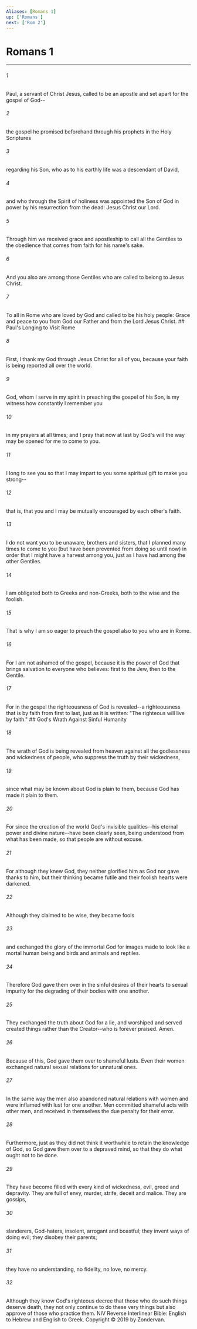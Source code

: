```yaml
---
Aliases: [Romans 1]
up: ['Romans']
next: ['Rom 2']
---
```

# Romans 1

***


###### 1 
Paul, a servant of Christ Jesus, called to be an apostle and set apart for the gospel of God-- 

###### 2 
the gospel he promised beforehand through his prophets in the Holy Scriptures 

###### 3 
regarding his Son, who as to his earthly life was a descendant of David, 

###### 4 
and who through the Spirit of holiness was appointed the Son of God in power by his resurrection from the dead: Jesus Christ our Lord. 

###### 5 
Through him we received grace and apostleship to call all the Gentiles to the obedience that comes from faith for his name's sake. 

###### 6 
And you also are among those Gentiles who are called to belong to Jesus Christ. 

###### 7 
To all in Rome who are loved by God and called to be his holy people: Grace and peace to you from God our Father and from the Lord Jesus Christ. ## Paul's Longing to Visit Rome 

###### 8 
First, I thank my God through Jesus Christ for all of you, because your faith is being reported all over the world. 

###### 9 
God, whom I serve in my spirit in preaching the gospel of his Son, is my witness how constantly I remember you 

###### 10 
in my prayers at all times; and I pray that now at last by God's will the way may be opened for me to come to you. 

###### 11 
I long to see you so that I may impart to you some spiritual gift to make you strong-- 

###### 12 
that is, that you and I may be mutually encouraged by each other's faith. 

###### 13 
I do not want you to be unaware, brothers and sisters, that I planned many times to come to you (but have been prevented from doing so until now) in order that I might have a harvest among you, just as I have had among the other Gentiles. 

###### 14 
I am obligated both to Greeks and non-Greeks, both to the wise and the foolish. 

###### 15 
That is why I am so eager to preach the gospel also to you who are in Rome. 

###### 16 
For I am not ashamed of the gospel, because it is the power of God that brings salvation to everyone who believes: first to the Jew, then to the Gentile. 

###### 17 
For in the gospel the righteousness of God is revealed--a righteousness that is by faith from first to last, just as it is written: "The righteous will live by faith." ## God's Wrath Against Sinful Humanity 

###### 18 
The wrath of God is being revealed from heaven against all the godlessness and wickedness of people, who suppress the truth by their wickedness, 

###### 19 
since what may be known about God is plain to them, because God has made it plain to them. 

###### 20 
For since the creation of the world God's invisible qualities--his eternal power and divine nature--have been clearly seen, being understood from what has been made, so that people are without excuse. 

###### 21 
For although they knew God, they neither glorified him as God nor gave thanks to him, but their thinking became futile and their foolish hearts were darkened. 

###### 22 
Although they claimed to be wise, they became fools 

###### 23 
and exchanged the glory of the immortal God for images made to look like a mortal human being and birds and animals and reptiles. 

###### 24 
Therefore God gave them over in the sinful desires of their hearts to sexual impurity for the degrading of their bodies with one another. 

###### 25 
They exchanged the truth about God for a lie, and worshiped and served created things rather than the Creator--who is forever praised. Amen. 

###### 26 
Because of this, God gave them over to shameful lusts. Even their women exchanged natural sexual relations for unnatural ones. 

###### 27 
In the same way the men also abandoned natural relations with women and were inflamed with lust for one another. Men committed shameful acts with other men, and received in themselves the due penalty for their error. 

###### 28 
Furthermore, just as they did not think it worthwhile to retain the knowledge of God, so God gave them over to a depraved mind, so that they do what ought not to be done. 

###### 29 
They have become filled with every kind of wickedness, evil, greed and depravity. They are full of envy, murder, strife, deceit and malice. They are gossips, 

###### 30 
slanderers, God-haters, insolent, arrogant and boastful; they invent ways of doing evil; they disobey their parents; 

###### 31 
they have no understanding, no fidelity, no love, no mercy. 

###### 32 
Although they know God's righteous decree that those who do such things deserve death, they not only continue to do these very things but also approve of those who practice them. NIV Reverse Interlinear Bible: English to Hebrew and English to Greek. Copyright © 2019 by Zondervan.
